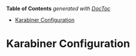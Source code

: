 <!-- START doctoc generated TOC please keep comment here to allow auto update -->
<!-- DON'T EDIT THIS SECTION, INSTEAD RE-RUN doctoc TO UPDATE -->
**Table of Contents**  *generated with [DocToc](https://github.com/thlorenz/doctoc)*

- [Karabiner Configuration](#karabiner-configuration)

<!-- END doctoc generated TOC please keep comment here to allow auto update -->




# Karabiner Configuration


